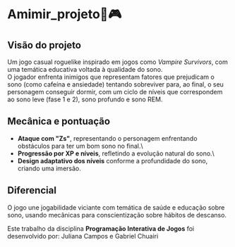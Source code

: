 # Amimir_projeto🛌🎮

## Visão do projeto

Um jogo casual roguelike inspirado em jogos como *Vampire Survivors*, com uma temática educativa voltada à qualidade do sono.\
O jogador enfrenta inimigos que representam fatores que prejudicam o sono (como cafeína e ansiedade) tentando sobreviver para, ao final, o seu personagem conseguir dormir, com um ciclo de níveis que correspondem ao sono leve (fase 1 e 2), sono profundo e sono REM.

## Mecânica e pontuação

- **Ataque com "Zs"**, representando o personagem enfrentando obstáculos para ter um bom sono no final.\
- **Progressão por XP e níveis**, refletindo a evolução natural do sono.\
- **Design adaptativo dos níveis** conforme a profundidade do sono, criando uma imersão.

## Diferencial
O jogo une jogabilidade viciante com temática de saúde e educação sobre sono, usando mecânicas para conscientização sobre hábitos de descanso.


Este trabalho da disciplina **Programação Interativa de Jogos** foi desenvolvido por: Juliana Campos e Gabriel Chuairi
